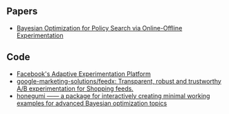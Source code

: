 ## Papers
- [Bayesian Optimization for Policy Search via Online-Offline
Experimentation](https://arxiv.org/pdf/1904.01049.pdf)

## Code
- [Facebook's Adaptive Experimentation Platform](https://github.com/facebook/Ax)
- [google-marketing-solutions/feedx: Transparent, robust and trustworthy A/B experimentation for Shopping feeds.](https://github.com/google-marketing-solutions/feedx)
- [honegumi —— a package for interactively creating minimal working examples for advanced Bayesian optimization topics](https://honegumi.readthedocs.io/en/latest/index.html)
